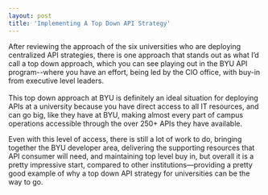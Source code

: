 ```yaml
---
layout: post
title: 'Implementing A Top Down API Strategy'
---
```

<p><span>After reviewing the approach of the six universities who are deploying centralized API strategies, there is one approach that stands out as what I&rsquo;d call a top down approach, which you can see playing out in the BYU API program--where you have an effort, being led by the CIO office, with buy-in from executive level leaders.&nbsp;</span><br /> <br /> <span>This top down approach at BYU is definitely an ideal situation for deploying APIs at a university because you have direct access to all IT resources, and can go big, like they have at BYU, making almost every part of campus operations accessible through the over 250+ APIs they have available. </span></p>
<p><span>Even with this level of access, there is still a lot of work to do, bringing together the BYU developer area, delivering the supporting resources that API consumer will need, and maintaining top level buy in, but overall it is a pretty impressive start, compared to other institutions&mdash;providing a pretty good example of why a top down API strategy for universities can be the way to go.</span></p>